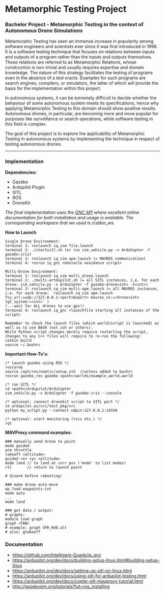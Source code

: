 # Metamorphic Testing Project

### Bachelor Project - Metamorphic Testing in the context of Autonomous Drone Simulations

Metamorphic Testing has seen an immense increase in popularity among software engineers and scientists ever since it was first introduced in 1998. It is a software testing technique that focuses on relations between inputs and outputs of a program rather than the inputs and outputs themselves. These relations are referred to as Metamorphic Relations, whose construction is non-trivial and usually requires expertise and domain knowledge. The nature of this strategy facilitates the testing of programs even in the absence of a test oracle. Examples for such programs are search engines, compilers, or simulators, the latter of which will provide the basis for the implementation within this project.

In autonomous systems, it can be extremely difficult to decide whether the behaviour of some autonomous system meets its specifications, hence why applying Metamorphic Testing to this domain should show positive results. Autonomous drones, in particular, are becoming more and more popular for purposes like
surveillance or search operations, while software testing in this field is complex.

The goal of this project is to explore the applicability of Metamorphic Testing in autonomous systems by implementing the technique in respect of testing autonomous drones.


---

### Implementation

**Dependencies:**
- Gazebo
- Ardupilot Plugin
- SITL
- ROS
- DroneKit

*The final implementation uses the [GNC API](https://github.com/Intelligent-Quads/iq_gnc) where excellent online documentation for both installation and usage is available. The corresponding workspace that we used is /catkin_ws.*
  

**How to Launch**
```
Single Drone Environment:
terminal 1: roslaunch iq_sim file.launch
terminal 2: ./startsitl.sh (or run sim_vehicle.py -v ArduCopter -f gazebo-iris)
terminal 3: roslaunch iq_sim apm.launch (= MAVROS communication)
terminal 4: rosrun iq_gnc <obstacle avoidance script>

Multi-Drone Environment:
terminal 1: roslaunch iq_sim multi_drone.launch
terminal 2: ./multi-artdupilot.sh (= all SITL instances, i.e. for each drone: sim_vehicle.py -v ArduCopter -f gazebo-drone<int> -I<int>)
terminal 3: roslaunch iq_sim multi-apm.launch (= all MAVROS instances, i.e. for each drone: `roslaunch iq_sim apm.launch fcu_url:=udp://127.0.0.1:<port>@<port> mavros_ns:=/drone<int> tgt_system:=<int>` )
(...wait for ALL drones to use gps!)
terminal 4: roslaunch iq_gnc <launchfile starting all instances of the script>

Remember to check the launch files (which world/script is launched) as well as to use BASH (not zsh or others).
While Python script changes merely require restarting the script, changes to any C++ files will require to re-run the following:
catkin build
source ~/.bashrc
```
  

**Important How-To's:**
```
/* launch gazebo using ROS */
roscore&
source /opt/ros/noetic/setup.zsh  //unless added to bashrc
rosrun gazebo_ros gazebo <path>/worlds/example_world.world

/* run SITL */
cd <path>/ardupilot/ArduCopter
sim_vehicle.py -v ArduCopter -f gazebo-iris --console

/* optional: connect dronekit script to SITL port */
cd ardupilot_ws/src/test_pkg/src
python my_script.py --connect udpin:127.0.0.1:14550

/* optional: start monitoring (rviz etc.) */
rqt

```
  
  
**MAVProxy command examples:**
```
### manually send drone to point
mode guided
arm throttle
takeoff <altitude>
guided <x> <y> <altitude>
mode land // to land at curr pos ('mode' to list modes)
rtl       // return to launch point

# disarm before rebooting!

### make drone auto-move
wp load waypoints.txt
mode auto
...
mode land

### get data / output:
# graphs:
module load graph
graph <TAB>
# example: graph VFR_HUD.alt
# also: gtakeoff
```


### Documentation

- https://github.com/Intelligent-Quads/iq_gnc
- https://ardupilot.org/dev/docs/building-setup-linux.html#building-setup-linux
- https://ardupilot.org/dev/docs/setting-up-sitl-on-linux.html
- https://ardupilot.org/dev/docs/using-sitl-for-ardupilot-testing.html
- https://ardupilot.org/dev/docs/copter-sitl-mavproxy-tutorial.html
- http://gazebosim.org/tutorials?tut=ros_installing

